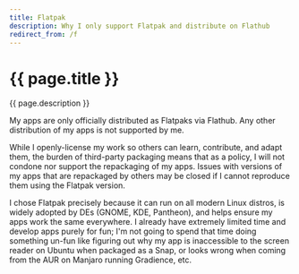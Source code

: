 ```yaml
---
title: Flatpak
description: Why I only support Flatpak and distribute on Flathub
redirect_from: /f
---
```


# {{ page.title }}

{{ page.description }}

My apps are only officially distributed as Flatpaks via Flathub. Any other distribution of my apps is not supported by me.

While I openly-license my work so others can learn, contribute, and adapt them, the burden of third-party packaging means that as a policy, I will not condone nor support the repackaging of my apps. Issues with versions of my apps that are repackaged by others may be closed if I cannot reproduce them using the Flatpak version.

I chose Flatpak precisely because it can run on all modern Linux distros, is widely adopted by DEs (GNOME, KDE, Pantheon), and helps ensure my apps work the same everywhere. I already have extremely limited time and develop apps purely for fun; I'm not going to spend that time doing something un-fun like figuring out why my app is inaccessible to the screen reader on Ubuntu when packaged as a Snap, or looks wrong when coming from the AUR on Manjaro running Gradience, etc.
